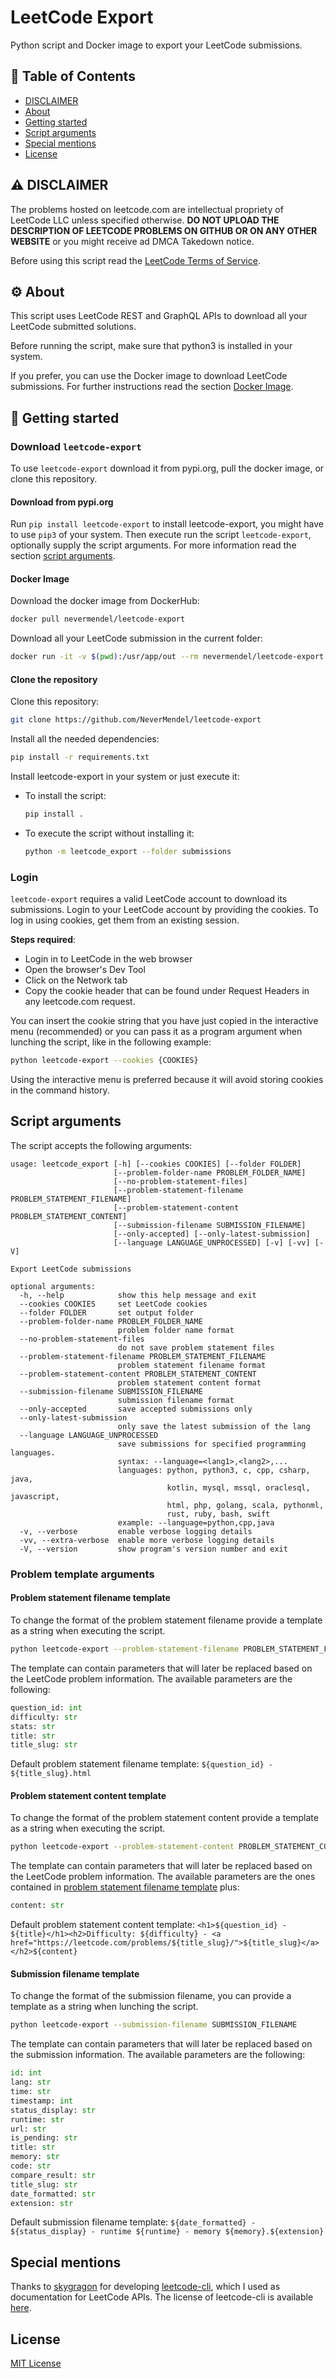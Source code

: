 # LeetCode Export

Python script and Docker image to export your LeetCode submissions.

## 📝 Table of Contents

- [DISCLAIMER](#DISCLAIMER)
- [About](#about)
- [Getting started](#getting-started)
- [Script arguments](#script-arguments)
- [Special mentions](#special-mentions)
- [License](#license)

## ⚠️ DISCLAIMER <a name="disclaimer"></a>

The problems hosted on leetcode.com are intellectual propriety of LeetCode LLC unless specified otherwise. **DO NOT
UPLOAD THE DESCRIPTION OF LEETCODE PROBLEMS ON GITHUB OR ON ANY OTHER WEBSITE** or you might receive ad DMCA Takedown
notice.

Before using this script read the [LeetCode Terms of Service](https://leetcode.com/terms/).

## ⚙️ About <a name="about"></a>

This script uses LeetCode REST and GraphQL APIs to download all your LeetCode submitted solutions.

Before running the script, make sure that python3 is installed in your system.

If you prefer, you can use the Docker image to download LeetCode submissions. For further instructions read the
section [Docker Image](#docker-image).

## 🏁 Getting started <a name="getting-started"></a>

### Download `leetcode-export`

To use `leetcode-export` download it from pypi.org, pull the docker image, or clone this repository.

#### Download from pypi.org

Run `pip install leetcode-export` to install leetcode-export, you might have to use `pip3` of your system. Then execute
run the script `leetcode-export`, optionally supply the script arguments. For more information read the
section [script arguments](#script-arguments).

#### Docker Image

Download the docker image from DockerHub:

```bash
docker pull nevermendel/leetcode-export
```

Download all your LeetCode submission in the current folder:

```bash
docker run -it -v $(pwd):/usr/app/out --rm nevermendel/leetcode-export
```

#### Clone the repository

Clone this repository:

```bash
git clone https://github.com/NeverMendel/leetcode-export
```

Install all the needed dependencies:

```bash
pip install -r requirements.txt
```

Install leetcode-export in your system or just execute it:

- To install the script:
    ```bash
    pip install .
    ```

- To execute the script without installing it:
    ```bash
    python -m leetcode_export --folder submissions
    ```

### Login

`leetcode-export` requires a valid LeetCode account to download its submissions. Login to your LeetCode account by
providing the cookies. To log in using cookies, get them from an existing session.

**Steps required**:

- Login in to LeetCode in the web browser
- Open the browser's Dev Tool
- Click on the Network tab
- Copy the cookie header that can be found under Request Headers in any leetcode.com request.

You can insert the cookie string that you have just copied in the interactive menu (recommended) or you can pass it as a
program argument when lunching the script, like in the following example:

```bash
python leetcode-export --cookies {COOKIES}
```

Using the interactive menu is preferred because it will avoid storing cookies in the command history.

## Script arguments

The script accepts the following arguments:

```
usage: leetcode_export [-h] [--cookies COOKIES] [--folder FOLDER]
                       [--problem-folder-name PROBLEM_FOLDER_NAME]
                       [--no-problem-statement-files]
                       [--problem-statement-filename PROBLEM_STATEMENT_FILENAME]
                       [--problem-statement-content PROBLEM_STATEMENT_CONTENT]
                       [--submission-filename SUBMISSION_FILENAME]
                       [--only-accepted] [--only-latest-submission]
                       [--language LANGUAGE_UNPROCESSED] [-v] [-vv] [-V]

Export LeetCode submissions

optional arguments:
  -h, --help            show this help message and exit
  --cookies COOKIES     set LeetCode cookies
  --folder FOLDER       set output folder
  --problem-folder-name PROBLEM_FOLDER_NAME
                        problem folder name format
  --no-problem-statement-files
                        do not save problem statement files
  --problem-statement-filename PROBLEM_STATEMENT_FILENAME
                        problem statement filename format
  --problem-statement-content PROBLEM_STATEMENT_CONTENT
                        problem statement content format
  --submission-filename SUBMISSION_FILENAME
                        submission filename format
  --only-accepted       save accepted submissions only
  --only-latest-submission
                        only save the latest submission of the lang
  --language LANGUAGE_UNPROCESSED
                        save submissions for specified programming languages.
                        syntax: --language=<lang1>,<lang2>,...
                        languages: python, python3, c, cpp, csharp, java,
                                   kotlin, mysql, mssql, oraclesql, javascript,
                                   html, php, golang, scala, pythonml,
                                   rust, ruby, bash, swift
                        example: --language=python,cpp,java
  -v, --verbose         enable verbose logging details
  -vv, --extra-verbose  enable more verbose logging details
  -V, --version         show program's version number and exit
```

### Problem template arguments

#### Problem statement filename template

To change the format of the problem statement filename provide a template as a string when executing the
script.

```bash
python leetcode-export --problem-statement-filename PROBLEM_STATEMENT_FILENAME
```

The template can contain parameters that will later be replaced based on the LeetCode problem information. The available
parameters are the following:

```python
question_id: int
difficulty: str
stats: str
title: str
title_slug: str
```

Default problem statement filename template: `${question_id} - ${title_slug}.html`

#### Problem statement content template

To change the format of the problem statement content provide a template as a string when executing the
script.

```bash
python leetcode-export --problem-statement-content PROBLEM_STATEMENT_CONTENT
```

The template can contain parameters that will later be replaced based on the LeetCode problem information. The available
parameters are the ones contained in [problem statement filename template](#problem-statement-filename-template) plus:

```python
content: str
```

Default problem statement content template:
`<h1>${question_id} - ${title}</h1><h2>Difficulty: ${difficulty} - <a href="https://leetcode.com/problems/${title_slug}/">${title_slug}</a></h2>${content}`

#### Submission filename template

To change the format of the submission filename, you can provide a template as a string when lunching the script.

```bash
python leetcode-export --submission-filename SUBMISSION_FILENAME
```

The template can contain parameters that will later be replaced based on the submission information. The available
parameters are the following:

```python
id: int
lang: str
time: str
timestamp: int
status_display: str
runtime: str
url: str
is_pending: str
title: str
memory: str
code: str
compare_result: str
title_slug: str
date_formatted: str
extension: str
```

Default submission filename
template: `${date_formatted} - ${status_display} - runtime ${runtime} - memory ${memory}.${extension}`

## Special mentions

Thanks to [skygragon](https://github.com/skygragon) for
developing [leetcode-cli](https://github.com/skygragon/leetcode-cli), which I used as documentation for LeetCode APIs.
The license of leetcode-cli is available [here](https://github.com/skygragon/leetcode-cli/blob/master/LICENSE).

## License

[MIT License](LICENSE)
